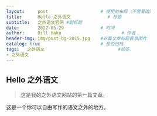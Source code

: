 ```yaml
---
layout:     post   				    # 使用的布局（不需要改）
title:      Hello 之外语文 				# 标题
subtitle:   之外语文官网 #副标题
date:       2022-05-29 				# 时间
author:     Bill Haku 						# 作者
header-img: img/post-bg-2015.jpg 	#这篇文章标题背景图片
catalog: true 						# 是否归档
tags:	之外语文							#标签
- 之外语文
---
```


## Hello 之外语文
>这是我的之外语文网站的第一篇文章。

这是一个你可以自由写作的语文之外的地方。